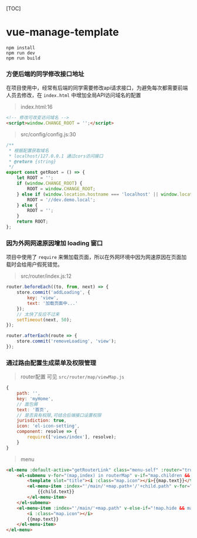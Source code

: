 [TOC]

# vue-manage-template

```
npm install
npm run dev
npm run build
```

### 方便后端的同学修改接口地址

在项目使用中，经常有后端的同学需要修改api请求接口，为避免每次都需要前端人员去修改，在 `index.html` 中增加全局API访问域名的配置

> index.html:16

```html
<!-- 修改可改变访问域名 -->
<script>window.CHANGE_ROOT = '';</script>
```

> src/config/config.js:30

```javascript
/**
 * 根据配置获取域名
 * localhost/127.0.0.1 通过cors访问接口
 * @return {string}
 */
export const getRoot = () => {
    let ROOT = '';
    if (window.CHANGE_ROOT) {
        ROOT = window.CHANGE_ROOT;
    } else if (window.location.hostname === 'localhost' || window.location.hostname === '127.0.0.1') {
        ROOT = '//dev.demo.local';
    } else {
        ROOT = '';
    }
    return ROOT;
};
```

### 因为外网网速原因增加 loading 窗口

项目中使用了 `require` 来懒加载页面，所以在外网环境中因为网速原因在页面加载时会给用户假死错觉。

> src/router/index.js:12

```javascript
router.beforeEach((to, from, next) => {
    store.commit('addLoading', {
        key: 'view',
        text: '加载页面中...'
    });
    // 太快了反应不过来
    setTimeout(next, 50);
});

router.afterEach(route => {
    store.commit('removeLoading', 'view');
});
```

### 通过路由配置生成菜单及权限管理

> router配置 可见 `src/router/map/viewMap.js`

```javascript
{
    path: '',
    key: 'myHome',
    // 面包屑
    text: '首页',
    // 是否具有权限,可结合后端接口设置权限
    jurisdiction: true,
    icon: 'el-icon-setting',
    component: resolve => {
        require(['views/index'], resolve);
    }
}
```

> menu

```html
<el-menu :default-active="getRouterLink" class="menu-self" :router="true">
    <el-submenu v-for="(map,index) in routerMap" v-if="map.children && !map.hide && map.jurisdiction" :index="index+''">
        <template slot="title"><i :class="map.icon"></i>{{map.text}}</template>
        <el-menu-item :index="'/main/'+map.path+'/'+child.path" v-for="(child,childIndex) in map.children" v-if="!child.hide && child.jurisdiction">
            {{child.text}}
        </el-menu-item>
    </el-submenu>
    <el-menu-item :index="'/main/'+map.path" v-else-if="!map.hide && map.jurisdiction">
        <i :class="map.icon"></i>
        {{map.text}}
    </el-menu-item>
</el-menu>
```
